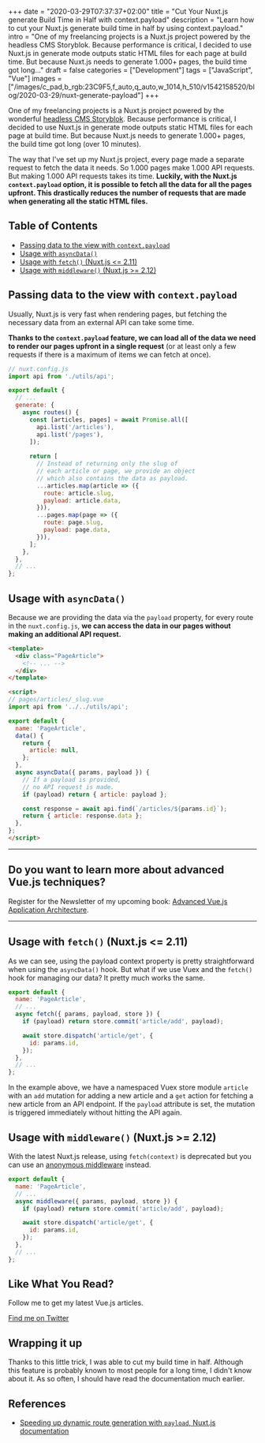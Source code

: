 +++
date = "2020-03-29T07:37:37+02:00"
title = "Cut Your Nuxt.js generate Build Time in Half with context.payload"
description = "Learn how to cut your Nuxt.js generate build time in half by using context.payload."
intro = "One of my freelancing projects is a Nuxt.js project powered by the headless CMS Storyblok. Because performance is critical, I decided to use Nuxt.js in generate mode outputs static HTML files for each page at build time. But because Nuxt.js needs to generate 1.000+ pages, the build time got long..."
draft = false
categories = ["Development"]
tags = ["JavaScript", "Vue"]
images = ["/images/c_pad,b_rgb:23C9F5,f_auto,q_auto,w_1014,h_510/v1542158520/blog/2020-03-29/nuxt-generate-payload"]
+++

One of my freelancing projects is a Nuxt.js project powered by the wonderful [headless CMS Storyblok](https://www.storyblok.com/). Because performance is critical, I decided to use Nuxt.js in generate mode outputs static HTML files for each page at build time. But because Nuxt.js needs to generate 1.000+ pages, the build time got long (over 10 minutes).

The way that I've set up my Nuxt.js project, every page made a separate request to fetch the data it needs. So 1.000 pages make 1.000 API requests. But making 1.000 API requests takes its time. **Luckily, with the Nuxt.js `context.payload` option, it is possible to fetch all the data for all the pages upfront. This drastically reduces the number of requests that are made when generating all the static HTML files.**

## Table of Contents

- [Passing data to the view with `context.payload`](#passing-data-to-the-view-with-context-payload)
- [Usage with `asyncData()`](#usage-with-asyncdata)
- [Usage with `fetch()` (Nuxt.js <= 2.11)](#usage-with-fetch-nuxt-js-2-11)
- [Usage with `middleware()` (Nuxt.js >= 2.12)](#usage-with-middleware-nuxt-js-2-12)

## Passing data to the view with `context.payload`

Usually, Nuxt.js is very fast when rendering pages, but fetching the necessary data from an external API can take some time.

**Thanks to the `context.payload` feature, we can load all of the data we need to render our pages upfront in a single request** (or at least only a few requests if there is a maximum of items we can fetch at once).

```js
// nuxt.config.js
import api from './utils/api';

export default {
  // ...
  generate: {
    async routes() {
      const [articles, pages] = await Promise.all([
        api.list('/articles'),
        api.list('/pages'),
      ]);
      
      return [
        // Instead of returning only the slug of
        // each article or page, we provide an object
        // which also contains the data as payload.
        ...articles.map(article => ({
          route: article.slug,
          payload: article.data,
        })),
        ...pages.map(page => ({
          route: page.slug,
          payload: page.data,
        })),
      ];
    },
  },
  // ...
};
```

## Usage with `asyncData()`

Because we are providing the data via the `payload` property, for every route in the `nuxt.config.js`, **we can access the data in our pages without making an additional API request.**

```html
<template>
  <div class="PageArticle">
    <!-- ... -->
  </div>
</template>

<script>
// pages/articles/_slug.vue
import api from '../../utils/api';

export default {
  name: 'PageArticle',
  data() {
    return {
      article: null,
    };
  },
  async asyncData({ params, payload }) {
    // If a payload is provided,
    // no API request is made.
    if (payload) return { article: payload };

    const response = await api.find(`/articles/${params.id}`);
    return { article: response.data };
  },
};
</script>
```

<div>
  <hr class="c-hr">
  <div class="c-service-info">
    <h2>Do you want to learn more about advanced Vue.js techniques?</h2>
    <p class="c-service-info__body">
      Register for the Newsletter of my upcoming book: <a class="c-anchor" href="https://oberlehner.us20.list-manage.com/subscribe?u=8476a98c5640f6c7b5530ea57&id=8b26bf120b" data-event-category="link" data-event-action="click: newsletter" data-event-label="Newsletter (article content)">Advanced Vue.js Application Architecture</a>.
    </p>
  </div>
  <hr class="c-hr">
</div>

## Usage with `fetch()` (Nuxt.js <= 2.11)

As we can see, using the payload context property is pretty straightforward when using the `asyncData()` hook. But what if we use Vuex and the `fetch()` hook for managing our data? It pretty much works the same.

```js
export default {
  name: 'PageArticle',
  // ...
  async fetch({ params, payload, store }) {
    if (payload) return store.commit('article/add', payload);

    await store.dispatch('article/get', {
      id: params.id,
    });
  },
  // ...
};
```

In the example above, we have a namespaced Vuex store module `article` with an `add` mutation for adding a new article and a `get` action for fetching a new article from an API endpoint. If the `payload` attribute is set, the mutation is triggered immediately without hitting the API again.

## Usage with `middleware()` (Nuxt.js >= 2.12)

With the latest Nuxt.js release, using `fetch(context)` is deprecated but you can use an [anonymous middleware](https://nuxtjs.org/api/pages-middleware#anonymous-middleware) instead.

```js
export default {
  name: 'PageArticle',
  // ...
  async middleware({ params, payload, store }) {
    if (payload) return store.commit('article/add', payload);

    await store.dispatch('article/get', {
      id: params.id,
    });
  },
  // ...
};
```

<div class="c-content__broad">
  <div class="c-twitter-teaser">
    <div class="c-twitter-teaser__content">
      <h2 class="c-twitter-teaser__headline">Like What You Read?</h2>
      <p class="c-twitter-teaser__body">
        Follow me to get my latest Vue.js articles.
      </p>
      <a class="c-button c-button--outline c-twitter-teaser__button" rel="nofollow" href="https://twitter.com/maoberlehner" data-event-category="link" data-event-action="click: contact" data-event-label="Twitter (article content)">
        Find me on Twitter
      </a>
    </div>
  </div>
</div>

## Wrapping it up

Thanks to this little trick, I was able to cut my build time in half. Although this feature is probably known to most people for a long time, I didn't know about it. As so often, I should have read the documentation much earlier.

## References

- [Speeding up dynamic route generation with `payload`, Nuxt.js documentation](https://nuxtjs.org/api/configuration-generate/#speeding-up-dynamic-route-generation-with-code-payload-code-)

